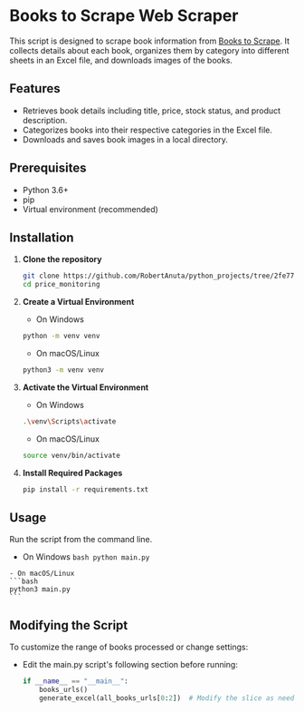 # Books to Scrape Web Scraper

This script is designed to scrape book information from [Books to Scrape](https://books.toscrape.com/). It collects details about each book, organizes them by category into different sheets in an Excel file, and downloads images of the books.

## Features

- Retrieves book details including title, price, stock status, and product description.
- Categorizes books into their respective categories in the Excel file.
- Downloads and saves book images in a local directory.

## Prerequisites

- Python 3.6+
- pip
- Virtual environment (recommended)

## Installation

1. **Clone the repository**

   ```bash
   git clone https://github.com/RobertAnuta/python_projects/tree/2fe7768f817da5e4f56c29864a49a1f44969eac4/price_monitoring
   cd price_monitoring
   ```

2. **Create a Virtual Environment**

    - On Windows
    ```bash
    python -m venv venv
    ```

    - On macOS/Linux
    ```bash
    python3 -m venv venv
    ```

3. **Activate the Virtual Environment**
    
    - On Windows
    ```bash
    .\venv\Scripts\activate
    ```

    - On macOS/Linux
    ```bash
    source venv/bin/activate
    ```

4. **Install Required Packages**
   
     ```bash
    pip install -r requirements.txt
    ```

## Usage

Run the script from the command line.

   - On Windows
    ```bash
    python main.py
    ```

    - On macOS/Linux
    ```bash
    python3 main.py
    ```

## Modifying the Script

To customize the range of books processed or change settings:

- Edit the main.py script's following section before running:
    ```python
    if __name__ == "__main__":
        books_urls()
        generate_excel(all_books_urls[0:2])  # Modify the slice as needed
    ```